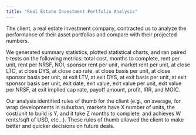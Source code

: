 ```yaml
---
title: "Real Estate Investment Portfolio Analysis"
---
```


The client, a real estate investment company, contracted us to analyze the performance of their asset portfolios and compare with their projected numbers.

We generated summary statistics, plotted statistical charts, and ran paired t-tests on the following metrics: total cost, months to complete, rent per unit, rent per NRSF, NOI, sponsor rent per unit, market rent per unit, at close LTC, at close DYS, at close cap rate, at close basis per unit, at close sponsor basis per unit, at exit LTV, at exit DYS, at exit basis per unit, at exit sponsor basis per unit, exit date, exit value, exit value per unit, exit value per NRSF, at exit implied cap rate, payoff amount, profit, IRR, and MOIC.

Our analysis identified rules of thumb for the client (e.g., on average, for wrap developments in suburban, markets have X number of units, the cost/unit to build is Y, and it take Z months to complete, and achieves W rents/sqft of USD, etc…). These rules of thumb allowed the client to make better and quicker decisions on future deals.